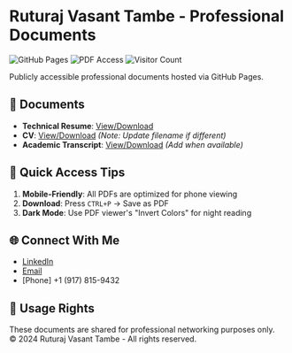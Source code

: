 # Ruturaj Vasant Tambe - Professional Documents

![GitHub Pages](https://img.shields.io/badge/GitHub%20Pages-Live-brightgreen)
![PDF Access](https://img.shields.io/badge/PDFs-No%20Login%20Required-blue)
![Visitor Count](https://visitor-badge.laobi.icu/badge?page_id=Ruturaj-Vasant.Profile)

Publicly accessible professional documents hosted via GitHub Pages.

## 📄 Documents
- **Technical Resume**: [View/Download](https://ruturaj-vasant.github.io/Profile/docs/Tech_Ruturaj_Vasant_Tambe_Resume.pdf)
- **CV**: [View/Download](https://ruturaj-vasant.github.io/Profile/docs/Tech_Ruturaj_Vasant_Tambe_Resume.pdf) *(Note: Update filename if different)*
- **Academic Transcript**: [View/Download](https://ruturaj-vasant.github.io/Profile/docs/Transcript.pdf) *(Add when available)*

## 🎯 Quick Access Tips
1. **Mobile-Friendly**: All PDFs are optimized for phone viewing
2. **Download**: Press `CTRL+P` → Save as PDF
3. **Dark Mode**: Use PDF viewer's "Invert Colors" for night reading

## 🌐 Connect With Me
- [LinkedIn](https://linkedin.com/in/ruturaj-tambe-929364169)
- [Email](mailto:rvt2018@stern.nyu.edu)
- [Phone] +1 (917) 815-9432

## 📜 Usage Rights
These documents are shared for professional networking purposes only.  
© 2024 Ruturaj Vasant Tambe - All rights reserved.
